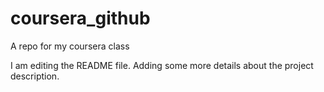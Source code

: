 # coursera_github
A repo for my coursera class

I am editing the README file. Adding some more details about the project description.

